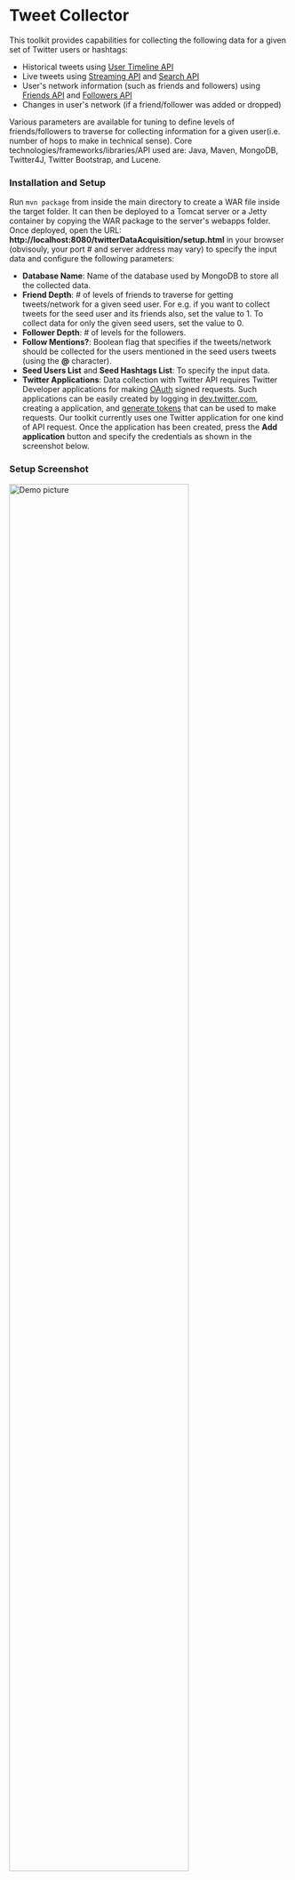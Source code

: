 Tweet Collector
==================

This toolkit provides capabilities for collecting the following data for a given set of Twitter users or hashtags: 
- Historical tweets using [User Timeline API](https://dev.twitter.com/docs/api/1/get/statuses/user_timeline)
- Live tweets using [Streaming API](https://dev.twitter.com/docs/api/1/post/statuses/filter) and [Search API](https://dev.twitter.com/docs/api/1/get/search)
- User's network information (such as friends and followers) using [Friends API](https://dev.twitter.com/docs/api/1/get/friends/ids) and [Followers API](https://dev.twitter.com/docs/api/1/get/followers/ids)
- Changes in user's network (if a friend/follower was added or dropped)
 
Various parameters are available for tuning to define levels of friends/followers to traverse for collecting information for a given user(i.e. number of hops to make in technical sense). Core technologies/frameworks/libraries/API used are: Java, Maven, MongoDB, Twitter4J, Twitter Bootstrap, and Lucene.

### Installation and Setup

Run `mvn package` from inside the main directory to create a WAR file inside the target folder. It can then be deployed to a Tomcat server or a Jetty container by copying the WAR package to the server's webapps folder. Once deployed, open the URL: __http://localhost:8080/twitterDataAcquisition/setup.html__ in your browser (obvisouly, your port # and server address may vary) to specify the input data and configure the following parameters:
- __Database Name__: Name of the database used by MongoDB to store all the collected data.
- __Friend Depth__: # of levels of friends to traverse for getting tweets/network for a given seed user. For e.g. if you want to collect tweets for the seed user and its friends also, set the value to 1. To collect data for only the given seed users, set the value to 0.
- __Follower Depth__: # of levels for the followers.
- __Follow Mentions?__: Boolean flag that specifies if the tweets/network should be collected for the users mentioned in the seed users tweets (using the __@__ character).
- __Seed Users List__ and __Seed Hashtags List__: To specify the input data.
- __Twitter Applications__: Data collection with Twitter API requires Twitter Developer applications for making [OAuth](https://dev.twitter.com/docs/auth/oauth) signed requests. Such applications can be easily created by logging in [dev.twitter.com](https://dev.twitter.com), creating a application, and [generate tokens](https://dev.twitter.com/docs/auth/tokens-devtwittercom) that can be used to make requests. Our toolkit currently uses one Twitter application for one kind of API request. Once the application has been created, press the __Add application__ button and specify the credentials as shown in the screenshot below.

### Setup Screenshot

<img alt="Demo picture" src="http://isi.edu/~shubhamg/tweet-collector-setup.png" width="80%" height="80%">

### Add Applciation Screenshot

<img alt="Demo picture" src="http://isi.edu/~shubhamg/add-application.png" width="80%" height="80%">